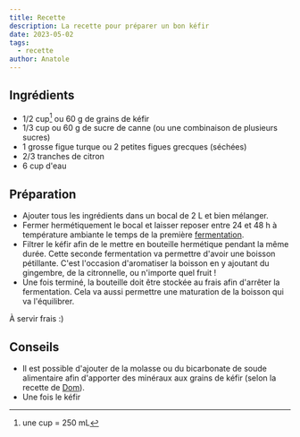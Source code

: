 ```yaml
---
title: Recette
description: La recette pour préparer un bon kéfir
date: 2023-05-02
tags:
  - recette
author: Anatole
---
```


## Ingrédients

- 1/2 cup[^1] ou 60 g de grains de kéfir 
- 1/3 cup ou 60 g de sucre de canne (ou une combinaison de plusieurs sucres) <!-- 8% sucrose -->
- 1 grosse figue turque ou 2 petites figues grecques (séchées)
- 2/3 tranches de citron
- 6 cup d'eau

## Préparation

- Ajouter tous les ingrédients dans un bocal de 2 L et bien mélanger.
- Fermer hermétiquement le bocal et laisser reposer entre 24 et 48 h à température ambiante le temps de la première [fermentation](fermentation).
- Filtrer le kéfir afin de le mettre en bouteille hermétique pendant la même durée. Cette seconde fermentation va permettre d'avoir une boisson pétillante. C'est l'occasion d'aromatiser la boisson en y ajoutant du gingembre, de la citronnelle, ou n'importe quel fruit !
- Une fois terminé, la bouteille doit être stockée au frais afin d'arrêter la fermentation. Cela va aussi permettre une maturation de la boisson qui va l'équilibrer.

À servir frais :)

## Conseils

- Il est possible d'ajouter de la molasse ou du bicarbonate de soude alimentaire afin d'apporter des minéraux aux grains de kéfir (selon la recette de [Dom](dominic-anfiteatro)).
- Une fois le kéfir 

[^1]: une cup = 250 mL

